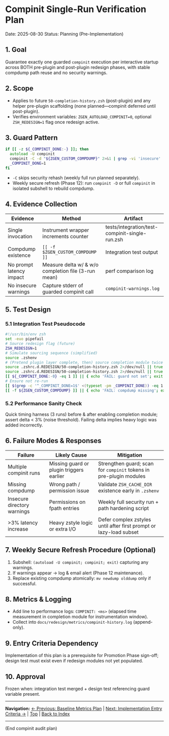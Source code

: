 # Compinit Single-Run Verification Plan
Date: 2025-08-30
Status: Planning (Pre-Implementation)

## 1. Goal
Guarantee exactly one guarded `compinit` execution per interactive startup across BOTH pre-plugin and post-plugin redesign phases, with stable compdump path reuse and no security warnings.

## 2. Scope
- Applies to future `50-completion-history.zsh` (post-plugin) and any helper pre-plugin scaffolding (none planned—compinit deferred until post-plugin).
- Verifies environment variables: `ZGEN_AUTOLOAD_COMPINIT=0`, optional `ZSH_REDESIGN=1` flag once redesign active.

## 3. Guard Pattern
```zsh
if [[ -z ${_COMPINIT_DONE:-} ]]; then
  autoload -U compinit
  compinit -C -d "${ZGEN_CUSTOM_COMPDUMP}" 2>&1 | grep -vi 'insecure' || true
  _COMPINIT_DONE=1
fi
```
- `-C` skips security rehash (weekly full run planned separately).
- Weekly secure refresh (Phase 12): run `compinit -D` or full `compinit` in isolated subshell to rebuild compdump.

## 4. Evidence Collection
| Evidence | Method | Artifact |
|----------|--------|----------|
| Single invocation | Instrument wrapper increments counter | tests/integration/test-compinit-single-run.zsh |
| Compdump existence | `[[ -f $ZGEN_CUSTOM_COMPDUMP ]]` | Integration test output |
| No prompt latency impact | Measure delta w/ & w/o completion file (3-run mean) | perf comparison log |
| No insecure warnings | Capture stderr of guarded compinit call | `compinit-warnings.log` |

## 5. Test Design
### 5.1 Integration Test Pseudocode
```zsh
#!/usr/bin/env zsh
set -euo pipefail
# Source redesign flag (future)
ZSH_REDESIGN=1
# Simulate sourcing sequence (simplified)
source .zshenv
# (Pretend plugin layer complete, then) source completion module twice
source .zshrc.d.REDESIGN/50-completion-history.zsh 2>/dev/null || true
source .zshrc.d.REDESIGN/50-completion-history.zsh 2>/dev/null || true
[[ ${_COMPINIT_DONE:-0} -eq 1 ]] || { echo 'FAIL: guard not set'; exit 1; }
# Ensure not re-run
[[ $(grep -c '^_COMPINIT_DONE=1$' <(typeset -pm _COMPINIT_DONE)) -eq 1 ]] || echo 'WARN: unexpected guard duplication'
[[ -f ${ZGEN_CUSTOM_COMPDUMP} ]] || { echo 'FAIL: compdump missing'; exit 1; }
```

### 5.2 Performance Sanity Check
Quick timing harness (3 runs) before & after enabling completion module; assert delta < 3% (noise threshold). Failing delta implies heavy logic was added incorrectly.

## 6. Failure Modes & Responses
| Failure | Likely Cause | Mitigation |
|---------|--------------|-----------|
| Multiple compinit runs | Missing guard or plugin triggers earlier | Strengthen guard; scan for `compinit` tokens in pre-plugin modules |
| Missing compdump | Wrong path / permission issue | Validate `ZSH_CACHE_DIR` existence early in `.zshenv` |
| Insecure directory warnings | Permissions on fpath entries | Weekly full security run + path hardening script |
| >3% latency increase | Heavy zstyle logic or extra I/O | Defer complex zstyles until after first prompt or lazy-load subset |

## 7. Weekly Secure Refresh Procedure (Optional)
1. Subshell: `(autoload -U compinit; compinit; exit)` capturing any warnings.
2. If warnings appear → log & email alert (Phase 12 maintenance).
3. Replace existing compdump atomically: `mv newdump olddump` only if successful.

## 8. Metrics & Logging
- Add line to performance logs: `COMPINIT: <ms>` (elapsed time measurement in completion module for instrumentation window).
- Collect into `docs/redesign/metrics/compinit-history.log` (append-only).

## 9. Entry Criteria Dependency
Implementation of this plan is a prerequisite for Promotion Phase sign-off; design test must exist even if redesign modules not yet populated.

## 10. Approval
Frozen when: integration test merged + design test referencing guard variable present.

---
**Navigation:** [← Previous: Baseline Metrics Plan](baseline-metrics-plan.md) | [Next: Implementation Entry Criteria →](implementation-entry-criteria.md) | [Top](#) | [Back to Index](../README.md)

---
(End compinit audit plan)
